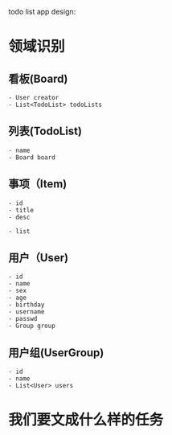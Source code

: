 

todo list app design:

# 领域识别

## 看板(Board)
	- User creator
	- List<TodoList> todoLists


## 列表(TodoList)
	- name
	- Board board

## 事项（Item)
	- id
	- title
	- desc
 
	- list

 

## 用户（User)
	- id
	- name
	- sex
	- age
	- birthday
	- username
	- passwd
	- Group group

## 用户组(UserGroup)
	- id
	- name
	- List<User> users

# 我们要文成什么样的任务
